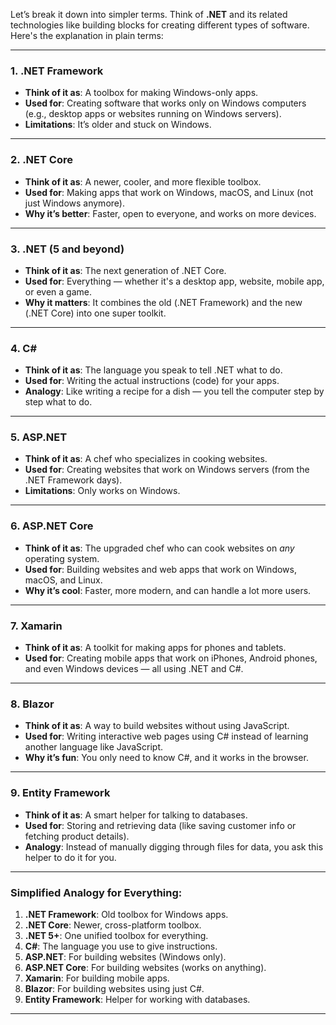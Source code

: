Let’s break it down into simpler terms. Think of **.NET** and its related technologies like building blocks for creating different types of software. Here's the explanation in plain terms:

---

### **1. .NET Framework**
- **Think of it as**: A toolbox for making Windows-only apps.
- **Used for**: Creating software that works only on Windows computers (e.g., desktop apps or websites running on Windows servers).
- **Limitations**: It’s older and stuck on Windows.

---

### **2. .NET Core**
- **Think of it as**: A newer, cooler, and more flexible toolbox.
- **Used for**: Making apps that work on Windows, macOS, and Linux (not just Windows anymore).
- **Why it’s better**: Faster, open to everyone, and works on more devices.

---

### **3. .NET (5 and beyond)**
- **Think of it as**: The next generation of .NET Core. 
- **Used for**: Everything — whether it's a desktop app, website, mobile app, or even a game.
- **Why it matters**: It combines the old (.NET Framework) and the new (.NET Core) into one super toolkit.

---

### **4. C#**
- **Think of it as**: The language you speak to tell .NET what to do.
- **Used for**: Writing the actual instructions (code) for your apps.
- **Analogy**: Like writing a recipe for a dish — you tell the computer step by step what to do.

---

### **5. ASP.NET**
- **Think of it as**: A chef who specializes in cooking websites.
- **Used for**: Creating websites that work on Windows servers (from the .NET Framework days).
- **Limitations**: Only works on Windows.

---

### **6. ASP.NET Core**
- **Think of it as**: The upgraded chef who can cook websites on *any* operating system.
- **Used for**: Building websites and web apps that work on Windows, macOS, and Linux.
- **Why it’s cool**: Faster, more modern, and can handle a lot more users.

---

### **7. Xamarin**
- **Think of it as**: A toolkit for making apps for phones and tablets.
- **Used for**: Creating mobile apps that work on iPhones, Android phones, and even Windows devices — all using .NET and C#.

---

### **8. Blazor**
- **Think of it as**: A way to build websites without using JavaScript.
- **Used for**: Writing interactive web pages using C# instead of learning another language like JavaScript.
- **Why it’s fun**: You only need to know C#, and it works in the browser.

---

### **9. Entity Framework**
- **Think of it as**: A smart helper for talking to databases.
- **Used for**: Storing and retrieving data (like saving customer info or fetching product details).
- **Analogy**: Instead of manually digging through files for data, you ask this helper to do it for you.

---

### Simplified Analogy for Everything:
1. **.NET Framework**: Old toolbox for Windows apps.
2. **.NET Core**: Newer, cross-platform toolbox.
3. **.NET 5+**: One unified toolbox for everything.
4. **C#**: The language you use to give instructions.
5. **ASP.NET**: For building websites (Windows only).
6. **ASP.NET Core**: For building websites (works on anything).
7. **Xamarin**: For building mobile apps.
8. **Blazor**: For building websites using just C#.
9. **Entity Framework**: Helper for working with databases.

---
